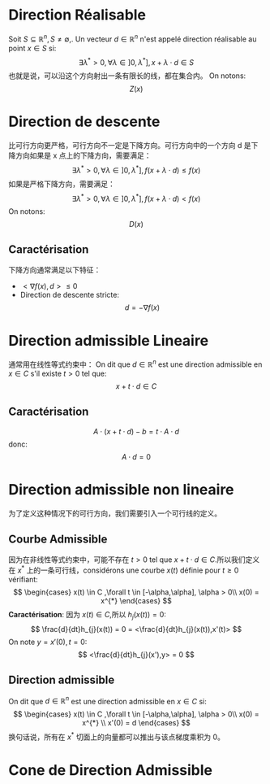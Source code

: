 # Direction Réalisable
Soit $S\subseteq \mathbb{R}^{n},S \neq \emptyset$,. Un vecteur $d \in \mathbb{R}^{n}$ n'est appelé direction réalisable au point $x \in S$ si:
$$
\exists \lambda^{*} > 0,\forall \lambda \in ]0,\lambda^{*}], x + \lambda\cdot d \in S
$$
也就是说，可以沿这个方向射出一条有限长的线，都在集合内。
On notons:
$$
Z(x)
$$
# Direction de descente
比可行方向更严格，可行方向不一定是下降方向。可行方向中的一个方向 d 是下降方向如果是 x 点上的下降方向，需要满足：
$$
\exists \lambda^{*} > 0,\forall \lambda \in ]0,\lambda^{*}], f(x + \lambda \cdot d) \le f(x)
$$
如果是严格下降方向，需要满足：
$$
\exists \lambda^{*} > 0,\forall \lambda \in ]0,\lambda^{*}], f(x + \lambda \cdot d) < f(x)
$$
On notons:
$$
D(x)
$$
## Caractérisation
下降方向通常满足以下特征：
- $<\nabla f(x), d> \le 0$
- Direction de descente stricte:
$$
d = -\nabla f(x)
$$
# Direction admissible Lineaire
通常用在线性等式约束中：
On dit que $d \in \mathbb{R}^{n}$ est une direction admissible en $x \in C$ s'il existe $t > 0$ tel que:
$$
x + t \cdot d \in C
$$
## Caractérisation
$$
A \cdot (x +  t \cdot d) -  b  = t\cdot A \cdot d
$$
donc:
$$
A \cdot d = 0
$$
# Direction admissible non lineaire
为了定义这种情况下的可行方向，我们需要引入一个可行线的定义。
## Courbe Admissible
因为在非线性等式约束中，可能不存在 $t > 0$ tel que $x + t \cdot d \in C$.所以我们定义在 $x^{*}$ 上的一条可行线，considérons une courbe $x(t)$ définie pour $t \ge 0$ vérifiant:
$$
\begin{cases}
x(t) \in C ,\forall t \in [-\alpha,\alpha], \alpha > 0\\
x(0) = x^{*}
\end{cases}
$$
**Caractérisation**:
因为 $x(t) \in C$,所以 $h_{j}(x(t)) = 0$:
$$
\frac{d}{dt}h_{j}(x(t)) = 0 = <\frac{d}{dt}h_{j}(x(t)),x'(t)>
$$
On note $y = x'(0),t = 0$:
$$
<\frac{d}{dt}h_{j}(x'),y> = 0
$$
## Direction admissible
On dit que $d \in \mathbb{R}^{n}$ est une direction admissible en $x \in C$ si:
$$
\begin{cases}
x(t) \in C ,\forall t \in [-\alpha,\alpha], \alpha > 0\\
x(0) = x^{*} \\
x'(0) = d
\end{cases}
$$
换句话说，所有在 $x^{*}$ 切面上的向量都可以推出与该点梯度乘积为 0。
# Cone de Direction Admissible

